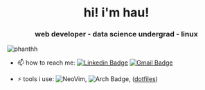 <h1 align="center">hi! i'm hau!</h1>
<h3 align="center">web developer - data science undergrad - linux</h3>

<p align="left"> <img src="https://komarev.com/ghpvc/?username=phanthh" alt="phanthh" /> </p>

- 📫 how to reach me: [![Linkedin Badge](https://img.shields.io/badge/-LinkedIn-blue?style=flat-square&logo=Linkedin&logoColor=white&link=)](https://www.linkedin.com/in/phanthh/) [![Gmail Badge](https://img.shields.io/badge/-Gmail-c14438?style=flat-square&logo=Gmail&logoColor=white&link=mailto:shuklaraghav321.com)](mailto:phanthehauah1@gmail.com)

- ⚡ tools i use: ![NeoVim](https://img.shields.io/badge/-NeoVim-green?style=flat-square&logo=NeoVim&logoColor=white&link=), ![Arch Badge](https://img.shields.io/badge/-Arch-blue?style=flat-square&logo=ArchLinux&logoColor=white&link=), ([dotfiles](https://github.com/phanthh/dotfiles))

<!-- ## some stats -->
<!---->
<!-- ![Hau's github stats](https://github-readme-stats.vercel.app/api?username=phanthh&&show_icons=true&title_color=ffffff&icon_color=bb2acf&text_color=daf7dc&bg_color=151515)<br> -->
